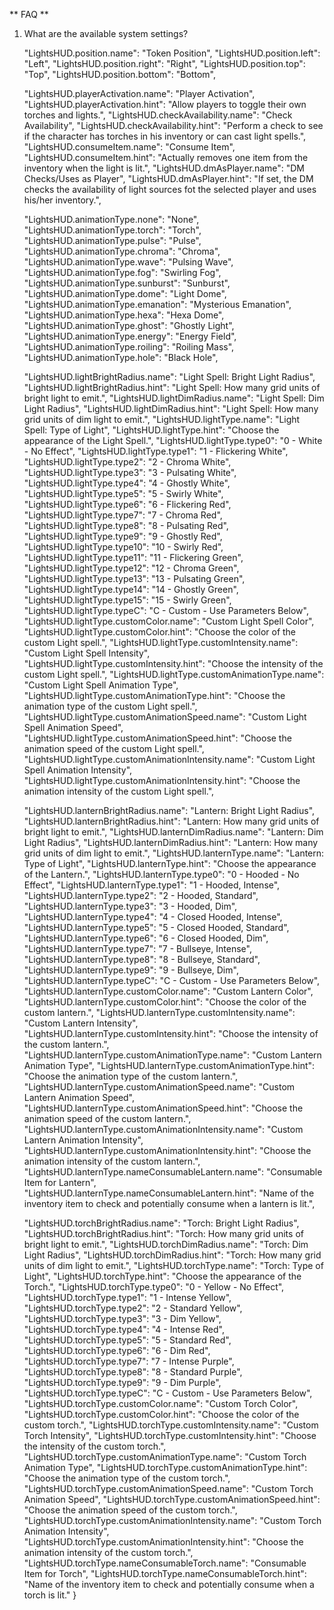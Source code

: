 ** FAQ **

1. What are the available system settings?

    "LightsHUD.position.name": "Token Position",
		"LightsHUD.position.left": "Left",
	    "LightsHUD.position.right": "Right",
	    "LightsHUD.position.top": "Top",
	    "LightsHUD.position.bottom": "Bottom",

	"LightsHUD.playerActivation.name": "Player Activation",
	"LightsHUD.playerActivation.hint": "Allow players to toggle their own torches and lights.",
	"LightsHUD.checkAvailability.name": "Check Availability",
	"LightsHUD.checkAvailability.hint": "Perform a check to see if the character has torches in his inventory or can cast light spells.",
	"LightsHUD.consumeItem.name": "Consume Item",
	"LightsHUD.consumeItem.hint": "Actually removes one item from the inventory when the light is lit.",
	"LightsHUD.dmAsPlayer.name": "DM Checks/Uses as Player",
	"LightsHUD.dmAsPlayer.hint": "If set, the DM checks the availability of light sources fot the selected player and uses his/her inventory.",

	"LightsHUD.animationType.none": "None",
	"LightsHUD.animationType.torch": "Torch",
	"LightsHUD.animationType.pulse": "Pulse",
	"LightsHUD.animationType.chroma": "Chroma",
	"LightsHUD.animationType.wave": "Pulsing Wave",
	"LightsHUD.animationType.fog": "Swirling Fog",
	"LightsHUD.animationType.sunburst": "Sunburst",
	"LightsHUD.animationType.dome": "Light Dome",
	"LightsHUD.animationType.emanation": "Mysterious Emanation",
	"LightsHUD.animationType.hexa": "Hexa Dome",
	"LightsHUD.animationType.ghost": "Ghostly Light",
	"LightsHUD.animationType.energy": "Energy Field",
	"LightsHUD.animationType.roiling": "Roiling Mass",
	"LightsHUD.animationType.hole": "Black Hole",

	"LightsHUD.lightBrightRadius.name": "Light Spell: Bright Light Radius",
	"LightsHUD.lightBrightRadius.hint": "Light Spell: How many grid units of bright light to emit.",
	"LightsHUD.lightDimRadius.name": "Light Spell: Dim Light Radius",
	"LightsHUD.lightDimRadius.hint": "Light Spell: How many grid units of dim light to emit.",
	"LightsHUD.lightType.name": "Light Spell: Type of Light",
	"LightsHUD.lightType.hint": "Choose the appearance of the Light Spell.",
	"LightsHUD.lightType.type0": "0 - White - No Effect",
	"LightsHUD.lightType.type1": "1 - Flickering White",
	"LightsHUD.lightType.type2": "2 - Chroma White",
	"LightsHUD.lightType.type3": "3 - Pulsating White",
	"LightsHUD.lightType.type4": "4 - Ghostly White",
	"LightsHUD.lightType.type5": "5 - Swirly White",
	"LightsHUD.lightType.type6": "6 - Flickering Red",
	"LightsHUD.lightType.type7": "7 - Chroma Red",
	"LightsHUD.lightType.type8": "8 - Pulsating Red",
	"LightsHUD.lightType.type9": "9 - Ghostly Red",
	"LightsHUD.lightType.type10": "10 - Swirly Red",
	"LightsHUD.lightType.type11": "11 - Flickering Green",
	"LightsHUD.lightType.type12": "12 - Chroma Green",
	"LightsHUD.lightType.type13": "13 - Pulsating Green",
	"LightsHUD.lightType.type14": "14 - Ghostly Green",
	"LightsHUD.lightType.type15": "15 - Swirly Green",
	"LightsHUD.lightType.typeC": "C - Custom - Use Parameters Below",
	"LightsHUD.lightType.customColor.name": "Custom Light Spell Color",
	"LightsHUD.lightType.customColor.hint": "Choose the color of the custom Light spell.",
	"LightsHUD.lightType.customIntensity.name": "Custom Light Spell Intensity",
	"LightsHUD.lightType.customIntensity.hint": "Choose the intensity of the custom Light spell.",
	"LightsHUD.lightType.customAnimationType.name": "Custom Light Spell Animation Type",
	"LightsHUD.lightType.customAnimationType.hint": "Choose the animation type of the custom Light spell.",
	"LightsHUD.lightType.customAnimationSpeed.name": "Custom Light Spell Animation Speed",
	"LightsHUD.lightType.customAnimationSpeed.hint": "Choose the animation speed of the custom Light spell.",
	"LightsHUD.lightType.customAnimationIntensity.name": "Custom Light Spell Animation Intensity",
	"LightsHUD.lightType.customAnimationIntensity.hint": "Choose the animation intensity of the custom Light spell.",

	"LightsHUD.lanternBrightRadius.name": "Lantern: Bright Light Radius",
	"LightsHUD.lanternBrightRadius.hint": "Lantern: How many grid units of bright light to emit.",
	"LightsHUD.lanternDimRadius.name": "Lantern: Dim Light Radius",
	"LightsHUD.lanternDimRadius.hint": "Lantern: How many grid units of dim light to emit.",
	"LightsHUD.lanternType.name": "Lantern: Type of Light",
	"LightsHUD.lanternType.hint": "Choose the appearance of the Lantern.",
	"LightsHUD.lanternType.type0": "0 - Hooded - No Effect",
	"LightsHUD.lanternType.type1": "1 - Hooded, Intense",
	"LightsHUD.lanternType.type2": "2 - Hooded, Standard",
	"LightsHUD.lanternType.type3": "3 - Hooded, Dim",
	"LightsHUD.lanternType.type4": "4 - Closed Hooded, Intense",
	"LightsHUD.lanternType.type5": "5 - Closed Hooded, Standard",
	"LightsHUD.lanternType.type6": "6 - Closed Hooded, Dim",
	"LightsHUD.lanternType.type7": "7 - Bullseye, Intense",
	"LightsHUD.lanternType.type8": "8 - Bullseye, Standard",
	"LightsHUD.lanternType.type9": "9 - Bullseye, Dim",
	"LightsHUD.lanternType.typeC": "C - Custom - Use Parameters Below",
	"LightsHUD.lanternType.customColor.name": "Custom Lantern Color",
	"LightsHUD.lanternType.customColor.hint": "Choose the color of the custom lantern.",
	"LightsHUD.lanternType.customIntensity.name": "Custom Lantern Intensity",
	"LightsHUD.lanternType.customIntensity.hint": "Choose the intensity of the custom lantern.",
	"LightsHUD.lanternType.customAnimationType.name": "Custom Lantern Animation Type",
	"LightsHUD.lanternType.customAnimationType.hint": "Choose the animation type of the custom lantern.",
	"LightsHUD.lanternType.customAnimationSpeed.name": "Custom Lantern Animation Speed",
	"LightsHUD.lanternType.customAnimationSpeed.hint": "Choose the animation speed of the custom lantern.",
	"LightsHUD.lanternType.customAnimationIntensity.name": "Custom Lantern Animation Intensity",
	"LightsHUD.lanternType.customAnimationIntensity.hint": "Choose the animation intensity of the custom lantern.",
	"LightsHUD.lanternType.nameConsumableLantern.name": "Consumable Item for Lantern",
	"LightsHUD.lanternType.nameConsumableLantern.hint": "Name of the inventory item to check and potentially consume when a lantern is lit.",

	"LightsHUD.torchBrightRadius.name": "Torch: Bright Light Radius",
	"LightsHUD.torchBrightRadius.hint": "Torch: How many grid units of bright light to emit.",
	"LightsHUD.torchDimRadius.name": "Torch: Dim Light Radius",
	"LightsHUD.torchDimRadius.hint": "Torch: How many grid units of dim light to emit.",
	"LightsHUD.torchType.name": "Torch: Type of Light",
	"LightsHUD.torchType.hint": "Choose the appearance of the Torch.",
	"LightsHUD.torchType.type0": "0 - Yellow - No Effect",
	"LightsHUD.torchType.type1": "1 - Intense Yellow",
	"LightsHUD.torchType.type2": "2 - Standard Yellow",
	"LightsHUD.torchType.type3": "3 - Dim Yellow",
	"LightsHUD.torchType.type4": "4 - Intense Red",
	"LightsHUD.torchType.type5": "5 - Standard Red",
	"LightsHUD.torchType.type6": "6 - Dim Red",
	"LightsHUD.torchType.type7": "7 - Intense Purple",
	"LightsHUD.torchType.type8": "8 - Standard Purple",
	"LightsHUD.torchType.type9": "9 - Dim Purple",
	"LightsHUD.torchType.typeC": "C - Custom - Use Parameters Below",
	"LightsHUD.torchType.customColor.name": "Custom Torch Color",
	"LightsHUD.torchType.customColor.hint": "Choose the color of the custom torch.",
	"LightsHUD.torchType.customIntensity.name": "Custom Torch Intensity",
	"LightsHUD.torchType.customIntensity.hint": "Choose the intensity of the custom torch.",
	"LightsHUD.torchType.customAnimationType.name": "Custom Torch Animation Type",
	"LightsHUD.torchType.customAnimationType.hint": "Choose the animation type of the custom torch.",
	"LightsHUD.torchType.customAnimationSpeed.name": "Custom Torch Animation Speed",
	"LightsHUD.torchType.customAnimationSpeed.hint": "Choose the animation speed of the custom torch.",
	"LightsHUD.torchType.customAnimationIntensity.name": "Custom Torch Animation Intensity",
	"LightsHUD.torchType.customAnimationIntensity.hint": "Choose the animation intensity of the custom torch.",
	"LightsHUD.torchType.nameConsumableTorch.name": "Consumable Item for Torch",
	"LightsHUD.torchType.nameConsumableTorch.hint": "Name of the inventory item to check and potentially consume when a torch is lit."
}

